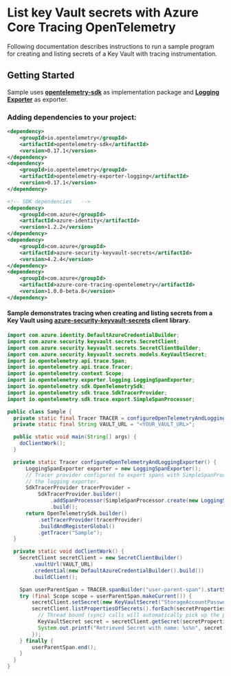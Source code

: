 # List key Vault secrets with Azure Core Tracing OpenTelemetry

Following documentation describes instructions to run a sample program for creating and listing secrets of a Key Vault with tracing instrumentation.

## Getting Started
Sample uses **[opentelemetry-sdk][opentelemetry_sdk]** as implementation package and **[Logging Exporter][logging_exporter]** as exporter.
### Adding dependencies to your project:
```xml
<dependency>
    <groupId>io.opentelemetry</groupId>
    <artifactId>opentelemetry-sdk</artifactId>
    <version>0.17.1</version>
</dependency>
<dependency>
    <groupId>io.opentelemetry</groupId>
    <artifactId>opentelemetry-exporter-logging</artifactId>
    <version>0.17.1</version>
</dependency>
```

```xml
<!-- SDK dependencies   -->
<dependency>
    <groupId>com.azure</groupId>
    <artifactId>azure-identity</artifactId>
    <version>1.2.2</version>
</dependency>
<dependency>
    <groupId>com.azure</groupId>
    <artifactId>azure-security-keyvault-secrets</artifactId>
    <version>4.2.4</version>
</dependency>
<dependency>
    <groupId>com.azure</groupId>
    <artifactId>azure-core-tracing-opentelemetry</artifactId>
    <version>1.0.0-beta.8</version>
</dependency>
```

#### Sample demonstrates tracing when creating and listing secrets from a Key Vault using [azure-security-keyvault-secrets][azure_keyvault_secrets] client library.
```java
import com.azure.identity.DefaultAzureCredentialBuilder;
import com.azure.security.keyvault.secrets.SecretClient;
import com.azure.security.keyvault.secrets.SecretClientBuilder;
import com.azure.security.keyvault.secrets.models.KeyVaultSecret;
import io.opentelemetry.api.trace.Span;
import io.opentelemetry.api.trace.Tracer;
import io.opentelemetry.context.Scope;
import io.opentelemetry.exporter.logging.LoggingSpanExporter;
import io.opentelemetry.sdk.OpenTelemetrySdk;
import io.opentelemetry.sdk.trace.SdkTracerProvider;
import io.opentelemetry.sdk.trace.export.SimpleSpanProcessor;

public class Sample {
  private static final Tracer TRACER = configureOpenTelemetryAndLoggingExporter();
  private static final String VAULT_URL = "<YOUR_VAULT_URL>";

  public static void main(String[] args) {
    doClientWork();
  }

  private static Tracer configureOpenTelemetryAndLoggingExporter() {
      LoggingSpanExporter exporter = new LoggingSpanExporter();
      // Tracer provider configured to export spans with SimpleSpanProcessor using
      // the logging exporter.
      SdkTracerProvider tracerProvider =
          SdkTracerProvider.builder()
              .addSpanProcessor(SimpleSpanProcessor.create(new LoggingSpanExporter()))
              .build();
      return OpenTelemetrySdk.builder()
          .setTracerProvider(tracerProvider)
          .buildAndRegisterGlobal()
          .getTracer("Sample");
  }

  private static void doClientWork() {
    SecretClient secretClient = new SecretClientBuilder()
        .vaultUrl(VAULT_URL)
        .credential(new DefaultAzureCredentialBuilder().build())
        .buildClient();

    Span userParentSpan = TRACER.spanBuilder("user-parent-span").startSpan();
    try (final Scope scope = userParentSpan.makeCurrent()) {
        secretClient.setSecret(new KeyVaultSecret("StorageAccountPassword", "password"));
        secretClient.listPropertiesOfSecrets().forEach(secretProperties -> {
          // Thread bound (sync) calls will automatically pick up the parent span and you don't need to pass it explicitly.
          KeyVaultSecret secret = secretClient.getSecret(secretProperties.getName());
          System.out.printf("Retrieved Secret with name: %s%n", secret.getName());
        });
    } finally {
        userParentSpan.end();
    }
  }
}
```

<!-- Links -->
[azure_keyvault_secrets]: https://mvnrepository.com/artifact/com.azure/azure-security-keyvault-secrets
[opentelemetry_sdk]: https://github.com/open-telemetry/opentelemetry-java/tree/master/sdk
[logging_exporter]: https://github.com/open-telemetry/opentelemetry-java/tree/master/exporters/logging
